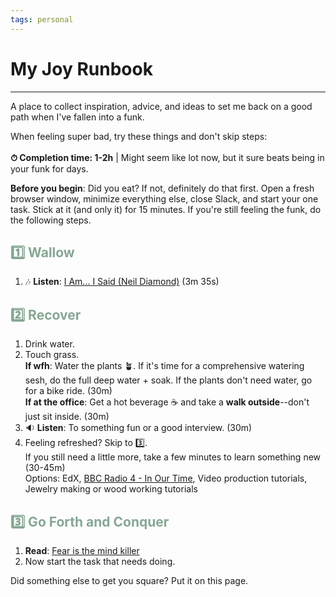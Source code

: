 ```yaml
---
tags: personal
---
```


# My Joy Runbook
---

A place to collect inspiration, advice, and ideas to set me back on a good path when I've fallen into a funk.

When feeling super bad, try these things and don't skip steps: <br><br>
**⏱ Completion time: 1-2h** | Might seem like lot now, but it sure beats being in your funk for days. 

**Before you begin**: Did you eat? If not, definitely do that first. Open a fresh browser window, minimize everything else, close Slack, and start your one task. Stick at it (and only it) for 15 minutes. If you're still feeling the funk, do the following steps.

## <font color="#86A793">1️⃣ Wallow</font>
1. 🎶 **Listen**: [I Am... I Said (Neil Diamond)](https://www.youtube.com/watch?v=tA5bFJt9Wp0) (3m 35s)

## <font color="#86A793">2️⃣ Recover</font>
1. Drink water.
2. Touch grass. <br>**If wfh**: Water the plants 🪴. If it's time for a comprehensive watering sesh, do the full deep water + soak. If the plants don't need water, go for a bike ride. (30m)<br>
**If at the office**: Get a hot beverage ☕ and take a **walk outside**--don't just sit inside. (30m)
3. 🔉 **Listen**: To something fun or a good interview. (30m)
4. Feeling refreshed? Skip to 3️⃣. <br>If you still need a little more, take a few minutes to learn something new (30-45m)  <br>Options: EdX, [BBC Radio 4 - In Our Time](https://www.bbc.co.uk/programmes/b006qykl), Video production tutorials, Jewelry making or wood working tutorials

## <font color="#86A793">3️⃣ Go Forth and Conquer</font>
1. **Read**: [Fear is the mind killer](https://www.goodreads.com/quotes/2-i-must-not-fear-fear-is-the-mind-killer-fear-is) 
2. Now start the task that needs doing. 

Did something else to get you square? Put it on this page. 